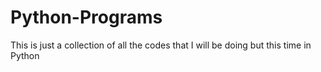# Python-Programs

This is just a collection of all the codes that I will be doing but this time in Python
